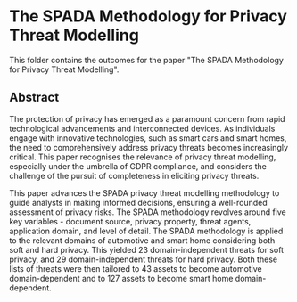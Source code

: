 # The SPADA Methodology for Privacy Threat Modelling

This folder contains the outcomes for the paper "The SPADA Methodology for Privacy Threat Modelling".

## Abstract

The protection of privacy has emerged as a paramount concern from rapid technological advancements and interconnected devices. As individuals engage with innovative technologies, such as smart cars and smart homes, the need to comprehensively address privacy threats becomes increasingly critical. This paper recognises the relevance of privacy threat modelling, especially under the umbrella of GDPR compliance, and considers the challenge of the pursuit of completeness in eliciting privacy threats.

This paper advances the SPADA privacy threat modelling methodology to guide analysts in making informed decisions, ensuring a well-rounded assessment of privacy risks. The SPADA methodology revolves around five key variables - document source, privacy property, threat agents, application domain, and level of detail.
The SPADA methodology is applied to the relevant domains of automotive and smart home considering both soft and hard privacy. This yielded 23 domain-independent threats for soft privacy, and 29 domain-independent threats for hard privacy. Both these lists of threats were then tailored to 43 assets to become automotive domain-dependent and to 127 assets to become smart home domain-dependent.
